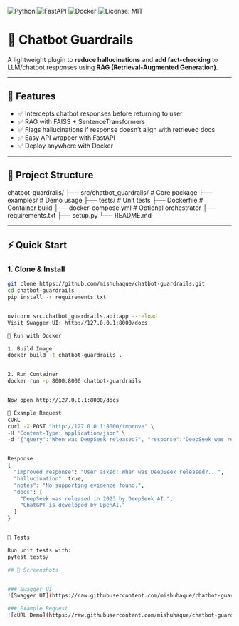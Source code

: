 ![Python](https://img.shields.io/badge/python-3.9%2B-blue)
![FastAPI](https://img.shields.io/badge/FastAPI-0.95+-green)
![Docker](https://img.shields.io/badge/docker-ready-blue)
![License: MIT](https://img.shields.io/badge/License-MIT-yellow.svg)


# 🤖 Chatbot Guardrails

A lightweight plugin to **reduce hallucinations** and **add fact-checking** to LLM/chatbot responses using **RAG (Retrieval-Augmented Generation)**.

---

## 🚀 Features
- ✅ Intercepts chatbot responses before returning to user  
- ✅ RAG with FAISS + SentenceTransformers  
- ✅ Flags hallucinations if response doesn’t align with retrieved docs  
- ✅ Easy API wrapper with FastAPI  
- ✅ Deploy anywhere with Docker  

---

## 📂 Project Structure
chatbot-guardrails/
├── src/chatbot_guardrails/ # Core package
├── examples/ # Demo usage
├── tests/ # Unit tests
├── Dockerfile # Container build
├── docker-compose.yml # Optional orchestrator
├── requirements.txt
├── setup.py
└── README.md


---

## ⚡ Quick Start

### 1. Clone & Install
```bash
git clone https://github.com/mishuhaque/chatbot-guardrails.git
cd chatbot-guardrails
pip install -r requirements.txt


uvicorn src.chatbot_guardrails.api:app --reload
Visit Swagger UI: http://127.0.0.1:8000/docs

🐳 Run with Docker

1. Build Image
docker build -t chatbot-guardrails .


2. Run Container
docker run -p 8000:8000 chatbot-guardrails


Now open http://127.0.0.1:8000/docs

📡 Example Request
cURL
curl -X POST "http://127.0.0.1:8000/improve" \
-H "Content-Type: application/json" \
-d '{"query":"When was DeepSeek released?", "response":"DeepSeek was released in 2022."}'


Response
{
  "improved_response": "User asked: When was DeepSeek released?...",
  "hallucination": true,
  "notes": "No supporting evidence found.",
  "docs": [
    "DeepSeek was released in 2023 by DeepSeek AI.",
    "ChatGPT is developed by OpenAI."
  ]
}


🧪 Tests

Run unit tests with:
pytest tests/

## 📸 Screenshots


### Swagger UI
![Swagger UI](https://raw.githubusercontent.com/mishuhaque/chatbot-guardrails/main/tests/assets/1.png)

### Example Request
![cURL Demo](https://raw.githubusercontent.com/mishuhaque/chatbot-guardrails/main/tests/assets/2.png)

